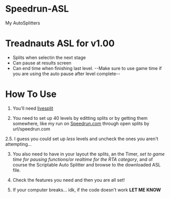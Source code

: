 # Speedrun-ASL
My AutoSplitters

# Treadnauts ASL for v1.00
+ Splits when selectin the next stage
+ Can pause at results screen
+ Can end time when finishing last level.
--Make sure to use game time if you are using the auto pause after level complete--

# How To Use
1. You'll need [livesplit](http://livesplit.org/downloads/)

2. You need to set up 40 levels by editting splits or by getting them somewhere, like my run on [Speedrun.com](https://www.speedrun.com/Treadnauts/run/y438kvqz) through open splits by url/speedrun.com

2.5. I guess you could set up *less* levels and uncheck the ones you aren't attempting...

3. You also need to have in your layout the splits, an the Timer, *set to game time for pausing functions/or realtime for the RTA category*, and of course the Scriptable Auto Splitter and browse to the downloaded ASL file.

4. Check the features you need and then you are all set! 

5. If your computer breaks... idk, if the code doesn't work **LET ME KNOW**
